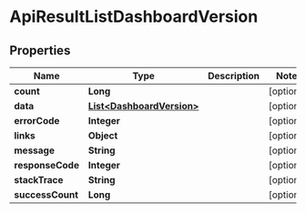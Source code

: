 
# ApiResultListDashboardVersion

## Properties
Name | Type | Description | Notes
------------ | ------------- | ------------- | -------------
**count** | **Long** |  |  [optional]
**data** | [**List&lt;DashboardVersion&gt;**](DashboardVersion.md) |  |  [optional]
**errorCode** | **Integer** |  |  [optional]
**links** | **Object** |  |  [optional]
**message** | **String** |  |  [optional]
**responseCode** | **Integer** |  |  [optional]
**stackTrace** | **String** |  |  [optional]
**successCount** | **Long** |  |  [optional]



